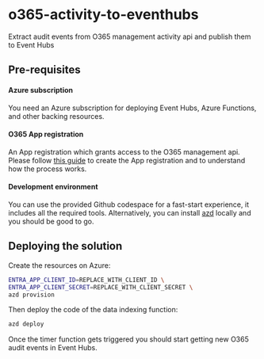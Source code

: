 # o365-activity-to-eventhubs

Extract audit events from O365 management activity api and publish them to Event Hubs

## Pre-requisites

#### Azure subscription

You need an Azure subscription for deploying Event Hubs, Azure Functions, and other backing resources.

#### O365 App registration

An App registration which grants access to the O365 management api.
Please follow [this guide](https://learn.microsoft.com/en-us/office/office-365-management-api/get-started-with-office-365-management-apis) to create the App registration and to understand how the process works.

#### Development environment

You can use the provided Github codespace for a fast-start experience, it includes all the required tools.
Alternatively, you can install [azd](https://learn.microsoft.com/en-us/azure/developer/azure-developer-cli/install-azd?tabs=winget-windows%2Cbrew-mac%2Cscript-linux&pivots=os-linux) locally and you should be good to go.

## Deploying the solution

Create the resources on Azure:

```bash
ENTRA_APP_CLIENT_ID=REPLACE_WITH_CLIENT_ID \
ENTRA_APP_CLIENT_SECRET=REPLACE_WITH_CLIENT_SECRET \
azd provision
```

Then deploy the code of the data indexing function:

```bash
azd deploy
```

Once the timer function gets triggered you should start getting new O365 audit events in Event Hubs.
